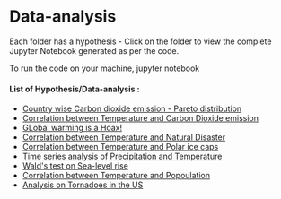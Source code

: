 # Data-analysis

Each folder has a hypothesis - Click on the folder to view the complete Jupyter Notebook generated as per the code.

To run the code on your machine,
    jupyter notebook
    
#### List of Hypothesis/Data-analysis :
* <a href="https://github.com/ashrithhc/Global-warming/tree/master/CountrywiseCO2" >Country wise Carbon dioxide emission - Pareto distribution</a>
* <a href="https://github.com/ashrithhc/Global-warming/tree/master/Temperature-Co2">Correlation between Temperature and Carbon Dioxide emission</a>
* <a href="https://github.com/ashrithhc/Global-warming/tree/master/Global-warming">GLobal warming is a Hoax!</a>
* <a href="https://github.com/ashrithhc/Global-warming/tree/master/Natural-disaster">Correlation between Temperature and Natural Disaster</a>
* <a href="https://github.com/ashrithhc/Global-warming/tree/master/Temperature-Co2">Correlation between Temperature and Polar ice caps</a>
* <a href="https://github.com/ashrithhc/Global-warming/tree/master/Precipitation">Time series analysis of Precipitation and Temperature</a>
* <a href="https://github.com/ashrithhc/Global-warming/tree/master/Seal-level-rise">Wald's test on Sea-level rise</a>
* <a href="https://github.com/ashrithhc/Global-warming/tree/master/Temperature-Population">Correlation between Temperature and Popoulation</a>
* <a href="https://github.com/ashrithhc/Global-warming/tree/master/Tornadoes">Analysis on Tornadoes in the US</a>
